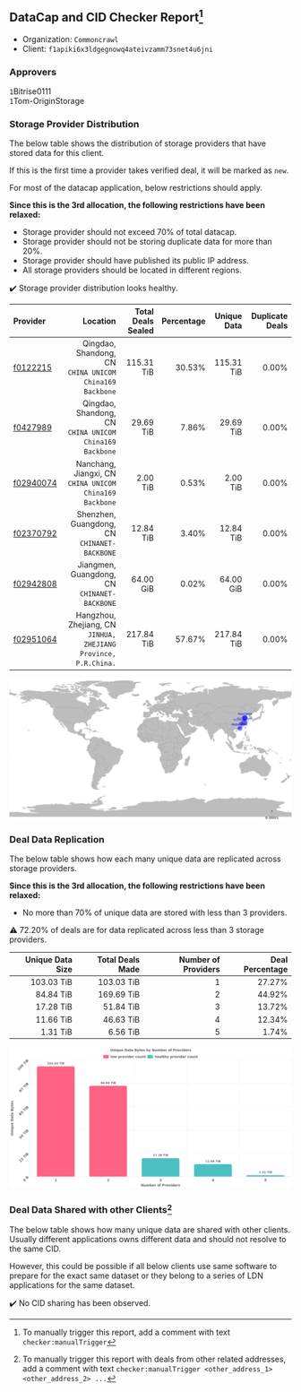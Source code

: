 ## DataCap and CID Checker Report[^1]
 - Organization: `Commoncrawl`
 - Client: `f1apiki6x3ldgegnowq4ateivzamm73snet4u6jni`
### Approvers
`1`Bitrise0111<br/>`1`Tom-OriginStorage


### Storage Provider Distribution
The below table shows the distribution of storage providers that have stored data for this client.

If this is the first time a provider takes verified deal, it will be marked as `new`.

For most of the datacap application, below restrictions should apply.

**Since this is the 3rd allocation, the following restrictions have been relaxed:**
 - Storage provider should not exceed 70% of total datacap.
 - Storage provider should not be storing duplicate data for more than 20%.
 - Storage provider should have published its public IP address.
 - All storage providers should be located in different regions.

✔️ Storage provider distribution looks healthy.

| Provider                                              |                                                           Location | Total Deals Sealed | Percentage | Unique Data | Duplicate Deals |
| :---------------------------------------------------- | -----------------------------------------------------------------: | -----------------: | ---------: | ----------: | --------------: |
| [f0122215](https://filfox.info/en/address/f0122215)   |         Qingdao, Shandong, CN<br/>`CHINA UNICOM China169 Backbone` |         115.31 TiB |     30.53% |  115.31 TiB |           0.00% |
| [f0427989](https://filfox.info/en/address/f0427989)   |         Qingdao, Shandong, CN<br/>`CHINA UNICOM China169 Backbone` |          29.69 TiB |      7.86% |   29.69 TiB |           0.00% |
| [f02940074](https://filfox.info/en/address/f02940074) |         Nanchang, Jiangxi, CN<br/>`CHINA UNICOM China169 Backbone` |           2.00 TiB |      0.53% |    2.00 TiB |           0.00% |
| [f02370792](https://filfox.info/en/address/f02370792) |                    Shenzhen, Guangdong, CN<br/>`CHINANET-BACKBONE` |          12.84 TiB |      3.40% |   12.84 TiB |           0.00% |
| [f02942808](https://filfox.info/en/address/f02942808) |                    Jiangmen, Guangdong, CN<br/>`CHINANET-BACKBONE` |          64.00 GiB |      0.02% |   64.00 GiB |           0.00% |
| [f02951064](https://filfox.info/en/address/f02951064) | Hangzhou, Zhejiang, CN<br/>`JINHUA, ZHEJIANG Province, P.R.China.` |         217.84 TiB |     57.67% |  217.84 TiB |           0.00% |

<img src="https://raw.githubusercontent.com/data-preservation-programs/filplus-checker-assets/main/filecoin-project/filecoin-plus-large-datasets/issues/2310/1708912195623.png"/>

### Deal Data Replication
The below table shows how each many unique data are replicated across storage providers.


**Since this is the 3rd allocation, the following restrictions have been relaxed:**
- No more than 70% of unique data are stored with less than 3 providers.

⚠️ 72.20% of deals are for data replicated across less than 3 storage providers.

| Unique Data Size | Total Deals Made | Number of Providers | Deal Percentage |
| ---------------: | ---------------: | ------------------: | --------------: |
|       103.03 TiB |       103.03 TiB |                   1 |          27.27% |
|        84.84 TiB |       169.69 TiB |                   2 |          44.92% |
|        17.28 TiB |        51.84 TiB |                   3 |          13.72% |
|        11.66 TiB |        46.63 TiB |                   4 |          12.34% |
|         1.31 TiB |         6.56 TiB |                   5 |           1.74% |

<img src="https://raw.githubusercontent.com/data-preservation-programs/filplus-checker-assets/main/filecoin-project/filecoin-plus-large-datasets/issues/2310/1708912196507.png"/>

### Deal Data Shared with other Clients[^3]
The below table shows how many unique data are shared with other clients.
Usually different applications owns different data and should not resolve to the same CID.

However, this could be possible if all below clients use same software to prepare for the exact same dataset or they belong to a series of LDN applications for the same dataset.

✔️ No CID sharing has been observed.

[^1]: To manually trigger this report, add a comment with text `checker:manualTrigger`

[^2]: Deals from those addresses are combined into this report as they are specified with `checker:manualTrigger`

[^3]: To manually trigger this report with deals from other related addresses, add a comment with text `checker:manualTrigger <other_address_1> <other_address_2> ...`
